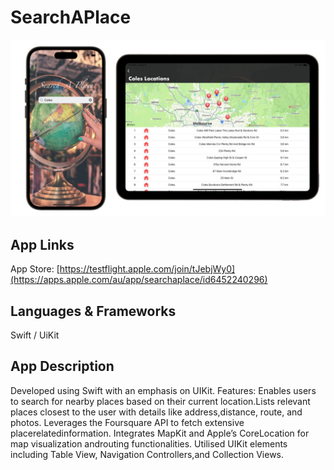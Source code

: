 # SearchAPlace
![Screenshot of the app](Readmepics/SearchAPlaceFront.jpg)

## App Links

App Store: [https://testflight.apple.com/join/tJebjWy0](https://apps.apple.com/au/app/searchaplace/id6452240296)

## Languages & Frameworks

Swift / UiKit 

## App Description

Developed using Swift with an emphasis on UIKit. Features: Enables users to search for nearby places based on their current location.Lists relevant places closest to the user with details like address,distance, route, and photos. Leverages the Foursquare API to fetch extensive placerelatedinformation. Integrates MapKit and Apple’s CoreLocation for map visualization androuting functionalities. Utilised UIKit elements including Table View, Navigation Controllers,and Collection Views.
